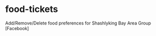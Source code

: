 food-tickets
============

Add/Remove/Delete food preferences for Shashlyking Bay Area Group [Facebook] 
